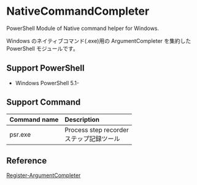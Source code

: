 # NativeCommandCompleter

PowerShell Module of Native command helper for Windows.

Windows のネイティブコマンド(.exe)用の ArgumentCompleter を集約した PowerShell モジュールです。

## Support PowerShell

- Windows PowerShell 5.1-

## Support Command

|Command name|Description|
|:-----------|:----------|
|psr.exe     |Process step recorder <br /> ステップ記録ツール|

## Reference

[Register-ArgumentCompleter](https://docs.microsoft.com/en-us/powershell/module/microsoft.powershell.core/register-argumentcompleter?view=powershell-5.1 "Register-ArgumentCompleter")
